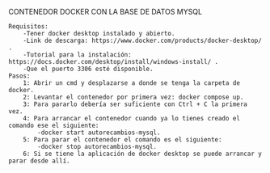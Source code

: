 CONTENEDOR DOCKER CON LA BASE DE DATOS MYSQL

    Requisitos:
        -Tener docker desktop instalado y abierto.
        -Link de descarga: https://www.docker.com/products/docker-desktop/ .
        -Tutorial para la instalación: https://docs.docker.com/desktop/install/windows-install/ .
        -Que el puerto 3306 esté disponible.
    Pasos:
        1: Abrir un cmd y desplazarse a donde se tenga la carpeta de docker.
        2: Levantar el contenedor por primera vez: docker compose up.
        3: Para pararlo debería ser suficiente con Ctrl + C la primera vez.
        4: Para arrancar el contenedor cuando ya lo tienes creado el comando ese el siguiente:
            -docker start autorecambios-mysql.
        5: Para parar el contenedor el comando es el siguiente:
            -docker stop autorecambios-mysql.
        6: Si se tiene la aplicación de docker desktop se puede arrancar y parar desde allí.
